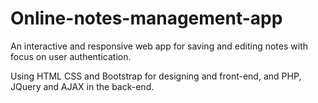 # Online-notes-management-app
An interactive and responsive web app for saving and editing notes with focus on user authentication.

Using HTML CSS and Bootstrap for designing and front-end, and PHP, JQuery and AJAX in the back-end.
